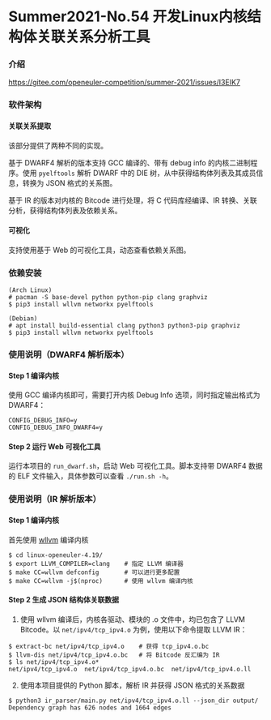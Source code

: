 # Summer2021-No.54 开发Linux内核结构体关联关系分析工具

### 介绍
https://gitee.com/openeuler-competition/summer-2021/issues/I3EIK7

### 软件架构
#### 关联关系提取
该部分提供了两种不同的实现。

基于 DWARF4 解析的版本支持 GCC 编译的、带有 debug info 的内核二进制程序。使用 `pyelftools` 解析 DWARF 中的 DIE 树，从中获得结构体列表及其成员信息，转换为 JSON 格式的关系图。

基于 IR 的版本对内核的 Bitcode 进行处理，将 C 代码库经编译、IR 转换、关联分析，获得结构体列表及依赖关系。

#### 可视化
支持使用基于 Web 的可视化工具，动态查看依赖关系图。

### 依赖安装
```shell
(Arch Linux)
# pacman -S base-devel python python-pip clang graphviz
$ pip3 install wllvm networkx pyelftools

(Debian)
# apt install build-essential clang python3 python3-pip graphviz
$ pip3 install wllvm networkx pyelftools
```

### 使用说明（DWARF4 解析版本）

#### Step 1 编译内核

使用 GCC 编译内核即可，需要打开内核 Debug Info 选项，同时指定输出格式为 DWARF4：
```
CONFIG_DEBUG_INFO=y
CONFIG_DEBUG_INFO_DWARF4=y
```

#### Step 2 运行 Web 可视化工具

运行本项目的 `run_dwarf.sh`，启动 Web 可视化工具。脚本支持带 DWARF4 数据的 ELF 文件输入，具体参数可以查看 `./run.sh -h`。


### 使用说明（IR 解析版本）

#### Step 1 编译内核

首先使用 [wllvm](https://github.com/travitch/whole-program-llvm) 编译内核
```shell
$ cd linux-openeuler-4.19/
$ export LLVM_COMPILER=clang    # 指定 LLVM 编译器
$ make CC=wllvm defconfig       # 可以进行更多配置
$ make CC=wllvm -j$(nproc)      # 使用 wllvm 编译内核
```

#### Step 2 生成 JSON 结构体关联数据

1. 使用 wllvm 编译后，内核各驱动、模块的 .o 文件中，均已包含了 LLVM Bitcode。以 `net/ipv4/tcp_ipv4.o` 为例，使用以下命令提取 LLVM IR：
```shell
$ extract-bc net/ipv4/tcp_ipv4.o    # 获得 tcp_ipv4.o.bc
$ llvm-dis net/ipv4/tcp_ipv4.o.bc   # 将 Bitcode 反汇编为 IR
$ ls net/ipv4/tcp_ipv4.o*
net/ipv4/tcp_ipv4.o  net/ipv4/tcp_ipv4.o.bc  net/ipv4/tcp_ipv4.o.ll
```

2. 使用本项目提供的 Python 脚本，解析 IR 并获得 JSON 格式的关系数据
```shell
$ python3 ir_parser/main.py net/ipv4/tcp_ipv4.o.ll --json_dir output/
Dependency graph has 626 nodes and 1664 edges
```
